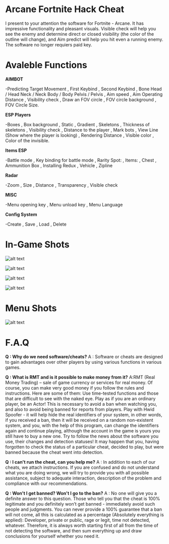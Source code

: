 # **Arcane Fortnite Hack Cheat**
I present to your attention the software for Fortnite - Arcane. It has impressive functionality and pleasant visuals. Visible check will help you see the enemy and determine direct or closed visibility (the color of the outline will change), and Aim predict will help you hit even a running enemy. ​The software no longer requiers paid key. 

# **Avaleble Functions**

**AIMBOT**


-Predicting Target Movement
, First Keybind
, Second Keybind
, Bone
  Head / Head
  Neck / Neck
  Body / Body
  Pelvis / Pelvis
, Aim speed
, Aim Operating Distance
, Visibility check
, Draw an FOV circle
, FOV circle background
, FOV Circle Size​.


**ESP Players**


-Boxes
, Box background
, Static
, Gradient
, Skeletons
, Thickness of skeletons
, Visibility check
, Distance to the player
, Mark bots
, View Line (Show where the player is looking)
, Rendering Distance
, Visible color
, Color of the invisible.

**Items ESP**


-Battle mode
, Key binding for battle mode
, Rarity Spot:
, Items:
, Chest
, Ammunition Box
, Installing Redux
, Vehicle
, Zipline


**Radar**


-Zoom
, Size
, Distance
, Transparency
, Visible check


**MISC**


-Menu opening key
, Menu unload key
, Menu Language


**Config System**


-Create
, Save
, Load
, Delete

# **In-Game Shots**

![alt text](https://i.ibb.co/P6t2rrK/8-webp-204360026fe168006edcb519cd76235a.webp)

![alt text](https://i.ibb.co/fGjFJK6/1-webp-de84634a85e5da44158138d562c41b8b.webp)

![alt text](https://i.ibb.co/8Bkvb2p/2-webp-bc1qpxg945ayn39esntuaxwkd8qa92fmrzjlx8csfs.webp)

![alt text](https://www.skycheats.com/uploads/monthly_2024_01/9.webp.ef7d6ebad06f2067b6bb304e0d58565c.webp)



# **Menu Shots**
![alt text](https://i.imgur.com/xvukHHj.gif)


# **F.A.Q**

**Q : Why do we need software/cheats?**
A : Software or cheats are designed to gain advantages over other players by using various functions in various games.


**Q : What is RMT and is it possible to make money from it?**
A:RMT (Real Money Trading) – sale of game currency or services for real money. Of course, you can make very good money if you follow the rules and instructions. Here are some of them:
Use time-tested functions and those that are difficult to see with the naked eye.
Play as if you are an ordinary player, be an Actor! This is necessary to avoid a ban when watching you, and also to avoid being banned for reports from players.
Play with Hwid Spoofer - it will help hide the real identifiers of your system, in other words, if you received a ban, then it will be received on a random non-existent system, and you, with the help of this program, can change the identifiers again and continue playing, although the account in the game is yours you still have to buy a new one.
Try to follow the news about the software you use, their changes and detection statuses! It may happen that you, having forgotten to check the status of a particular cheat, decided to play, but were banned because the cheat went into detection.


**Q : I can't run the cheat, can you help me?**
A : In addition to each of our cheats, we attach instructions. If you are confused and do not understand what you are doing wrong, we will try to provide you with all possible assistance, subject to adequate interaction, description of the problem and compliance with our recommendations.


**Q : Won't I get banned? Won't I go to the ban?**
A : No one will give you a definite answer to this question. Those who tell you that the cheat is 100% legitimate and you definitely won’t get banned - immediately avoid such people and judgments. You can never provide a 100% guarantee that a ban will not come, all this is calculated as a percentage (Absolutely everything is applied): Developer, private or public, rage or legit, time not detected, whatever. Therefore, it is always worth starting first of all from the time of not detecting the software, and then sum everything up and draw conclusions for yourself whether you need it.

